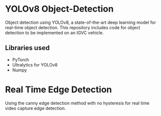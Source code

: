 # YOLOv8 Object-Detection
Object detection using YOLOv8, a state-of-the-art deep learning model for real-time object detection. This repository includes code for object detection to be implemented on an IGVC vehicle. 

## Libraries used
- PyTorch
- Ultralytics for YOLOv8
- Numpy

# Real Time Edge Detection
Using the canny edge detection method with no hysteresis for real time video capture edge detection.